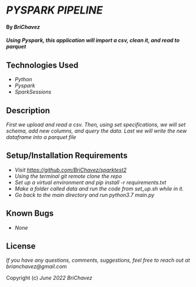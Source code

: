 # _PYSPARK PIPELINE_

#### By _**BriChavez**_

#### _Using Pyspark, this application will import a csv, clean it, and read to parquet_

## Technologies Used

* _Python_
* _Pyspark_
* _SparkSessions_

## Description

_First we upload and read a csv. Then, using set specifications, we will set schema, add new columns, and query the data. Last we will write the new dataframe into a parquet file_

## Setup/Installation Requirements

* _Visit https://github.com/BriChavez/sparktest2_
* _Using the terminal git remote clone the repo_
* _Set up a virtual environment and pip install -r requirements.txt_
* _Make a folder called data and run the code from set_up.sh while in it._
* _Go back to the main directory and run python3.7 main.py_

## Known Bugs

* _None_

## License

_If you have any questions, comments, suggestions, feel free to reach out at brianchavez@gmail.com_

Copyright (c) _June 2022_ _BriChavez_